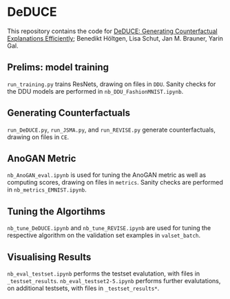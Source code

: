 # DeDUCE

This repository contains the code for [DeDUCE: Generating Counterfactual Explanations Efficiently](https://arxiv.org/abs/2111.15639); Benedikt Höltgen, Lisa Schut, Jan M. Brauner, Yarin Gal.

## Prelims: model training
`run_training.py` trains ResNets, drawing on files in `DDU`.
Sanity checks for the DDU models are performed in `nb_DDU_FashionMNIST.ipynb`.

## Generating Counterfactuals
`run_DeDUCE.py`, `run_JSMA.py`, and `run_REVISE.py` generate counterfactuals, drawing on files in `CE`.

## AnoGAN Metric
`nb_AnoGAN_eval.ipynb` is used for tuning the AnoGAN metric as well as computing scores, drawing on files in `metrics`.
Sanity checks are performed in `nb_metrics_EMNIST.ipynb`.

## Tuning the Algortihms
`nb_tune_DeDUCE.ipynb` and `nb_tune_REVISE.ipynb` are used for tuning the respective algorithm on the validation set examples in `valset_batch`.

## Visualising Results
`nb_eval_testset.ipynb` performs the testset evalutation, with files in `_testset_results`.
`nb_eval_testset2-5.ipynb` performs further evalutations, on additional testsets, with files in `_testset_results*`.
